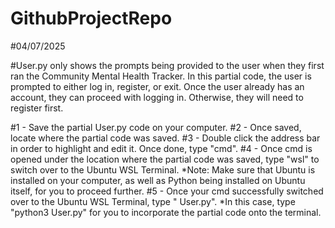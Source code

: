 # GithubProjectRepo

#04/07/2025

#User.py only shows the prompts being provided to the user when they first ran the Community Mental Health Tracker. In this partial code, the user is prompted to either log in, register, or exit. Once the user already has an account, they can proceed with logging in. Otherwise, they will need to register first.

#1 - Save the partial User.py code on your computer.
#2 - Once saved, locate where the partial code was saved.
#3 - Double click the address bar in order to highlight and edit it. Once done, type "cmd".
#4 - Once cmd is opened under the location where the partial code was saved, type "wsl" to switch over to the Ubuntu WSL Terminal. 
  *Note: Make sure that Ubuntu is installed on your computer, as well as Python being installed on Ubuntu itself, for you to proceed further.
#5 - Once your cmd successfully switched over to the Ubuntu WSL Terminal, type "<Python version> User.py".
  *In this case, type "python3 User.py" for you to incorporate the partial code onto the terminal.
